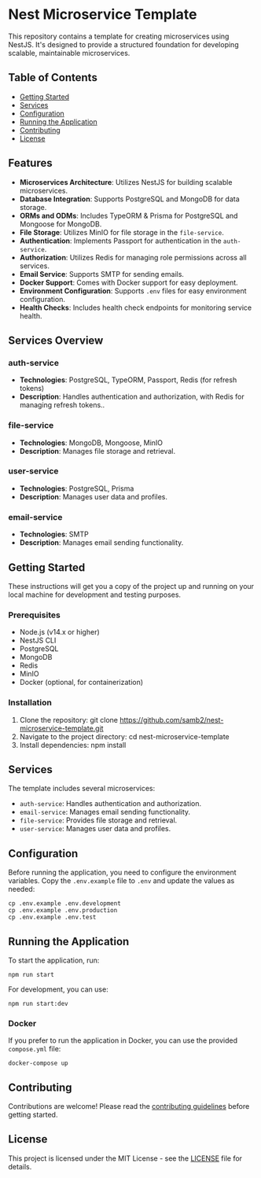 # Nest Microservice Template

This repository contains a template for creating microservices using NestJS. It's designed to provide a structured
foundation for developing scalable, maintainable microservices.

## Table of Contents

- [Getting Started](#getting-started)
- [Services](#services)
- [Configuration](#configuration)
- [Running the Application](#running-the-application)
- [Contributing](#contributing)
- [License](#license)

## Features

- **Microservices Architecture**: Utilizes NestJS for building scalable microservices.
- **Database Integration**: Supports PostgreSQL and MongoDB for data storage.
- **ORMs and ODMs**: Includes TypeORM & Prisma for PostgreSQL and Mongoose for MongoDB.
- **File Storage**: Utilizes MinIO for file storage in the `file-service`.
- **Authentication**: Implements Passport for authentication in the `auth-service`.
- **Authorization**: Utilizes Redis for managing role permissions across all services.
- **Email Service**: Supports SMTP for sending emails.
- **Docker Support**: Comes with Docker support for easy deployment.
- **Environment Configuration**: Supports `.env` files for easy environment configuration.
- **Health Checks**: Includes health check endpoints for monitoring service health.

## Services Overview

### auth-service

- **Technologies**: PostgreSQL, TypeORM, Passport, Redis (for refresh tokens)
- **Description**: Handles authentication and authorization, with Redis for managing refresh tokens..

### file-service

- **Technologies**: MongoDB, Mongoose, MinIO
- **Description**: Manages file storage and retrieval.

### user-service

- **Technologies**: PostgreSQL, Prisma
- **Description**: Manages user data and profiles.

### email-service

- **Technologies**: SMTP
- **Description**: Manages email sending functionality.

## Getting Started

These instructions will get you a copy of the project up and running on your local machine for development and testing
purposes.

### Prerequisites

- Node.js (v14.x or higher)
- NestJS CLI
- PostgreSQL
- MongoDB
- Redis
- MinIO
- Docker (optional, for containerization)

### Installation

1. Clone the repository:
   git clone https://github.com/samb2/nest-microservice-template.git
2. Navigate to the project directory:
   cd nest-microservice-template
3. Install dependencies:
   npm install

## Services

The template includes several microservices:

- `auth-service`: Handles authentication and authorization.
- `email-service`: Manages email sending functionality.
- `file-service`: Provides file storage and retrieval.
- `user-service`: Manages user data and profiles.

## Configuration

Before running the application, you need to configure the environment variables. Copy the `.env.example` file to `.env`
and update the values as needed:

```
cp .env.example .env.development
cp .env.example .env.production
cp .env.example .env.test
```

## Running the Application

To start the application, run:

```
npm run start
```

For development, you can use:

```
npm run start:dev
```

### Docker

If you prefer to run the application in Docker, you can use the provided `compose.yml` file:

```
docker-compose up
```

## Contributing

Contributions are welcome! Please read the [contributing guidelines](CONTRIBUTING.md) before getting started.

## License

This project is licensed under the MIT License - see the [LICENSE](LICENSE) file for details.